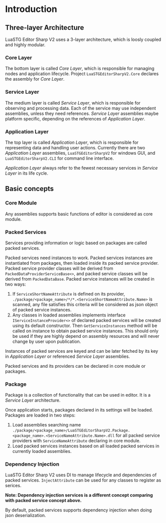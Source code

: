 # Introduction
## Three-layer Architecture
LuaSTG Editor Sharp V2 uses a 3-layer architecture, 
which is loosly coupled and highly modular.

### Core Layer
The bottom layer is called _Core Layer_, which is
responsible for managing nodes and application lifecycle.
Project `LuaSTGEditorSharpV2.Core` declares the 
assembly for _Core Layer_. 

### Service Layer
The medium layer is called _Service Layer_, which is
responsible for observing and processing data.
Each of the service may use independent assemblies, 
unless they need references. _Service Layer_ 
assemblies maybe platform specific, depending on the
references of _Application Layer_.

### Application Layer
The top layer is called _Application Layer_, which is 
responsible for representing data and handling user
actions. Currently there are two _Application Layer_
assemblies, `LuaSTGEditorSharpV2` for windows GUI,
and `LuaSTGEditorSharpV2.CLI` for command line 
interface.

_Application Layer_ always refer to the fewest necessary 
services in _Service Layer_ in its life cycle.

## Basic concepts
### Core Module
Any assemblies supports basic functions of editor
is considered as core module.

### Packed Services
Services providing information or logic based on 
packages are called packed services. 

Packed services need instances to work.
Packed services instances are instantiated from 
packages, then loaded inside its packed service provider. 
Packed service provider classes will be 
derived from `PackedDataProviderServiceBase<>`, and 
packed service classes will be derived from 
`PackedDataBase`.
Packed service instances will be created in two ways:

1. If `ServiceShortNameAttribute` is defined on its 
   provider, 
   `./package/<package_name>/*/*.<ServiceShortNameAttribute.Name>`
   is scanned, any file satisfies this criteria will be 
   considered as json object of packed service instances.
2. Any classes in loaded assemblies implements
   interface `IServiceInstanceProvider<>` of
   declared packed services will be
   created using its default constructor. Then
   `GetServiceInstances` method will be called
   on instance to obtain packed service instances.
   This should only be used if they are highly
   depend on assembly resources and will never
   change by user upon publication.

Instances of packed services are keyed and can be
later fetched by its key in _Application Layer_ or 
referenced _Service Layer_ assemblies.

Packed services and its providers can be declared in
core module or packages.

### Package
Package is a collection of functionality that can be
used in editor. It is a _Service Layer_ architecture.

Once application starts, packages declared in its 
settings will be loaded. Packages are loaded in two
steps:

1. Load assemblies searching name
   `./package/<package_name>/LuaSTGEditorSharpV2.Package.<package_name>.<ServiceNameAttribute.Name>.dll`
   for all packed service providers with 
   `ServiceNameAttribute` declaring in core module.
2. Load packed services instances based on all loaded
   packed services in currently loaded assemblies.

### Dependency Injection
LuaSTG Editor Sharp V2 uses DI to manage lifecycle and
dependencies of packed services. `InjectAttribute` can
be used for any classes to register as serices.

**Note: Dependency injection services is a different
concept comparing with packed service concept above.** 

By default, packed services supports dependency 
injection when doing json deserialization.